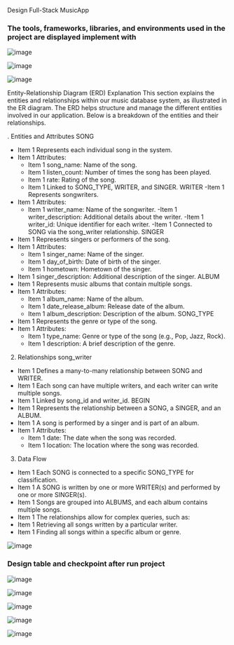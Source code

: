 Design Full-Stack MusicApp

### **The tools, frameworks, libraries, and environments used in the project are displayed implement with**
![image](https://github.com/user-attachments/assets/89465805-dfb3-4335-b3d8-8cdaa65ad4cc)

![image](https://github.com/user-attachments/assets/33c38eb2-0af7-48df-8c47-ccdfb68926b6)


![image](https://github.com/user-attachments/assets/89477b56-1305-494a-bf09-f370b598d4f0)

Entity-Relationship Diagram (ERD) Explanation
This section explains the entities and relationships within our music database system, as illustrated in the ER diagram. The ERD helps structure and manage the different entities involved in our application. Below is a breakdown of the entities and their relationships.

. Entities and Attributes
SONG
- Item 1 Represents each individual song in the system.
- Item 1 Attributes:
  - Item 1 song_name: Name of the song.
  - Item 1 listen_count: Number of times the song has been played.
  - Item 1 rate: Rating of the song.
  - Item 1 Linked to SONG_TYPE, WRITER, and SINGER.
WRITER
-Item 1 Represents songwriters.
- Item 1 Attributes:
  - Item 1 writer_name: Name of the songwriter.
  -Item 1 writer_description: Additional details about the writer.
  -Item 1 writer_id: Unique identifier for each writer.
  -Item 1 Connected to SONG via the song_writer relationship.
SINGER
- Item 1 Represents singers or performers of the song.
- Item 1 Attributes:
  - Item 1 singer_name: Name of the singer.
  - Item 1 day_of_birth: Date of birth of the singer.
  - Item 1 hometown: Hometown of the singer.
 - Item 1 singer_description: Additional description of the singer.
ALBUM
- Item 1 Represents music albums that contain multiple songs.
- Item 1 Attributes:
  - Item 1 album_name: Name of the album.
  - Item 1 date_release_album: Release date of the album.
  - Item 1 album_description: Description of the album.
SONG_TYPE
- Item 1 Represents the genre or type of the song.
- Item 1 Attributes:
   - Item 1 type_name: Genre or type of the song (e.g., Pop, Jazz, Rock).
   - Item 1 description: A brief description of the genre.
 
2. Relationships
song_writer
- Item 1 Defines a many-to-many relationship between SONG and WRITER.
- Item 1 Each song can have multiple writers, and each writer can write multiple songs.
- Item 1 Linked by song_id and writer_id.
BEGIN
- Item 1 Represents the relationship between a SONG, a SINGER, and an ALBUM.
- Item 1 A song is performed by a singer and is part of an album.
- Item 1 Attributes:
   - Item 1 date: The date when the song was recorded.
   - Item 1 location: The location where the song was recorded.

3. Data Flow
- Item 1 Each SONG is connected to a specific SONG_TYPE for classification.
- Item 1 A SONG is written by one or more WRITER(s) and performed by one or more SINGER(s).
- Item 1 Songs are grouped into ALBUMS, and each album contains multiple songs.
- Item 1 The relationships allow for complex queries, such as:
- Item 1 Retrieving all songs written by a particular writer.
- Item 1 Finding all songs within a specific album or genre.

![image](https://github.com/user-attachments/assets/a5bc34c0-4222-4e64-874e-54df06ba11e9)

### **Design table and checkpoint after run project**
![image](https://github.com/user-attachments/assets/74452201-a0bb-45bb-8ec6-b1315ac6b07e)

![image](https://github.com/user-attachments/assets/a67ff3df-192e-43c2-9b72-1453503d2c60)

![image](https://github.com/user-attachments/assets/39cd2479-8a6a-478f-8875-b1f89334922c)

![image](https://github.com/user-attachments/assets/d7ea9a3e-094b-41cf-a26a-9807604c8e65)

![image](https://github.com/user-attachments/assets/653f7b8a-a852-4cd5-9965-eb6f4ba5af58)



